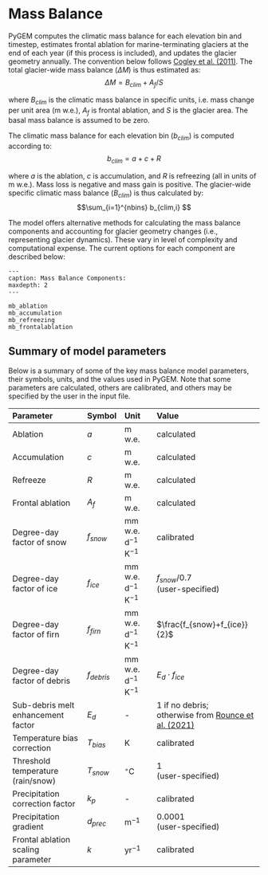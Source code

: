 # Mass Balance
PyGEM computes the climatic mass balance for each elevation bin and timestep, estimates frontal ablation for marine-terminating glaciers at the end of each year (if this process is included), and updates the glacier geometry annually. The convention below follows [Cogley et al. (2011)](https://wgms.ch/downloads/Cogley_etal_2011.pdf). The total glacier-wide mass balance ($\Delta M$) is thus estimated as:
$$\Delta M = B_{clim} + A_{f}/S $$

where $B_{clim}$ is the climatic mass balance in specific units, i.e. mass change per unit area (m w.e.), $A_{f}$ is frontal ablation, and $S$ is the glacier area. The basal mass balance is assumed to be zero.

The climatic mass balance for each elevation bin ($b_{clim}$) is computed according to:
$$b_{clim} = a + c + R$$

where $a$ is the ablation, $c$ is accumulation, and $R$ is refreezing (all in units of m w.e.). Mass loss is negative and mass gain is positive. The glacier-wide specific climatic mass balance ($B_{clim}$) is thus calculated by:
$$\sum_{i=1}^{nbins} b_{clim,i} $$

The model offers alternative methods for calculating the mass balance components and accounting for glacier geometry changes (i.e., representing glacier dynamics). These vary in level of complexity and computational expense. The current options for each component are described below:

```{toctree}
---
caption: Mass Balance Components:
maxdepth: 2
---

mb_ablation
mb_accumulation
mb_refreezing
mb_frontalablation
```

## Summary of model parameters
Below is a summary of some of the key mass balance model parameters, their symbols, units, and the values used in PyGEM. Note that some parameters are calculated, others are calibrated, and others may be specified by the user in the input file.

| Parameter | Symbol | Unit | Value |
| :--- | :--- | :--- | :--- |
| Ablation | $a$ | m w.e. | calculated |
| Accumulation | $c$ | m w.e. | calculated |
| Refreeze | $R$ | m w.e. | calculated |
| Frontal ablation | $A_{f}$ | m w.e. | calculated |
| Degree-day factor of snow | $f_{snow}$ | mm w.e. d$^{-1}$ K$^{-1}$ | calibrated |
| Degree-day factor of ice | $f_{ice}$ | mm w.e. d$^{-1}$ K$^{-1}$ | $f_{snow}$/0.7 <br>(user-specified) |
| Degree-day factor of firn | $f_{firn}$ | mm w.e. d$^{-1}$ K$^{-1}$ | $\frac{f_{snow}+f_{ice}}{2}$ |
| Degree-day factor of debris | $f_{debris}$ | mm w.e. d$^{-1}$ K$^{-1}$ | $E_{d} \cdot f_{ice}$ |
| Sub-debris melt enhancement factor | $E_{d}$ | - | 1 if no debris; <br> otherwise from [Rounce et al. (2021)](https://agupubs.onlinelibrary.wiley.com/doi/full/10.1029/2020GL091311) |
| Temperature bias correction | $T_{bias}$ | K | calibrated |
| Threshold temperature (rain/snow) | $T_{snow}$ | $^{\circ}$C | 1 <br> (user-specified) |
| Precipitation correction factor | $k_{p}$ | - | calibrated |
| Precipitation gradient | $d_{prec}$ | m$^{-1}$ | 0.0001 <br> (user-specified) |
| Frontal ablation scaling parameter | $k$ | yr$^{-1}$ | calibrated |

